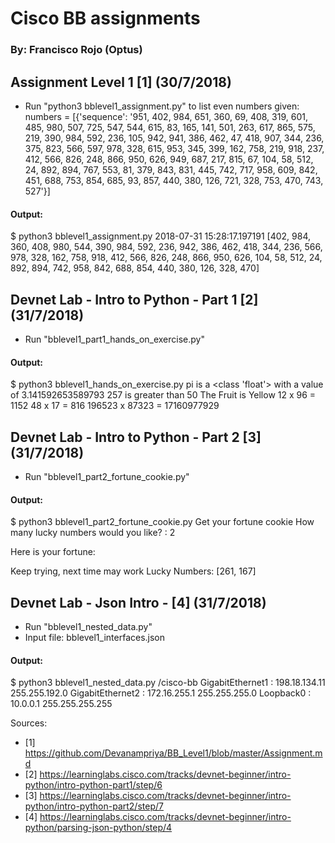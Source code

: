 # Cisco BB assignments 

### By: Francisco Rojo (Optus)

## Assignment Level 1 [1]  (30/7/2018)
- Run "python3 bblevel1_assignment.py" to list even numbers given:
numbers = [{'sequence': '951, 402, 984, 651, 360, 69, 408, 319, 601, 485, 980, 507, 725, 547, 544, 615, 83, 165, 141, 501, 263, 617, 865, 575, 219, 390, 984, 592, 236, 105, 942, 941, 386, 462, 47, 418, 907, 344, 236, 375, 823, 566, 597, 978, 328, 615, 953, 345, 399, 162, 758, 219, 918, 237, 412, 566, 826, 248, 866, 950, 626, 949, 687, 217, 815, 67, 104, 58, 512, 24, 892, 894, 767, 553, 81, 379, 843, 831, 445, 742, 717, 958, 609, 842, 451, 688, 753, 854, 685, 93, 857, 440, 380, 126, 721, 328, 753, 470, 743, 527'}]
#### Output:
$ python3 bblevel1_assignment.py 
2018-07-31 15:28:17.197191
[402, 984, 360, 408, 980, 544, 390, 984, 592, 236, 942, 386, 462, 418, 344, 236, 566, 978, 328, 162, 758, 918, 412, 566, 826, 248, 866, 950, 626, 104, 58, 512, 24, 892, 894, 742, 958, 842, 688, 854, 440, 380, 126, 328, 470]

## Devnet Lab - Intro to Python - Part 1 [2]  (31/7/2018)
- Run "bblevel1_part1_hands_on_exercise.py"
#### Output:
$ python3 bblevel1_hands_on_exercise.py 
pi is a  <class 'float'> with a value of  3.141592653589793
257  is greater than 50
The Fruit is  Yellow
12  x  96  =  1152
48  x  17  =  816
196523  x  87323  =  17160977929

## Devnet Lab - Intro to Python - Part 2 [3]   (31/7/2018)
- Run "bblevel1_part2_fortune_cookie.py"
#### Output:
$ python3 bblevel1_part2_fortune_cookie.py 
Get your fortune cookie
How many lucky numbers would you like? : 2

Here is your fortune:

Keep trying, next time may work
Lucky Numbers: [261, 167]

## Devnet Lab - Json Intro - [4]   (31/7/2018)
- Run "bblevel1_nested_data.py" 
- Input file: bblevel1_interfaces.json
#### Output:
$ python3 bblevel1_nested_data.py 
<path>/cisco-bb
GigabitEthernet1 : 198.18.134.11 255.255.192.0
GigabitEthernet2 : 172.16.255.1 255.255.255.0
Loopback0 : 10.0.0.1 255.255.255.255


Sources:
- [1] https://github.com/Devanampriya/BB_Level1/blob/master/Assignment.md
- [2] https://learninglabs.cisco.com/tracks/devnet-beginner/intro-python/intro-python-part1/step/6
- [3] https://learninglabs.cisco.com/tracks/devnet-beginner/intro-python/intro-python-part2/step/7
- [4] https://learninglabs.cisco.com/tracks/devnet-beginner/intro-python/parsing-json-python/step/4